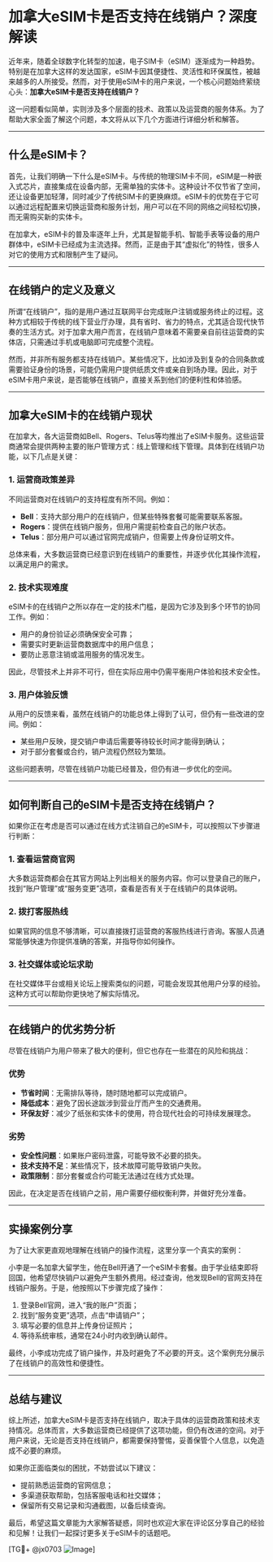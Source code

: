 # 加拿大eSIM卡是否支持在线销户？深度解读

近年来，随着全球数字化转型的加速，电子SIM卡（eSIM）逐渐成为一种趋势。特别是在加拿大这样的发达国家，eSIM卡因其便捷性、灵活性和环保属性，被越来越多的人所接受。然而，对于使用eSIM卡的用户来说，一个核心问题始终萦绕心头：**加拿大eSIM卡是否支持在线销户？**

这一问题看似简单，实则涉及多个层面的技术、政策以及运营商的服务体系。为了帮助大家全面了解这个问题，本文将从以下几个方面进行详细分析和解答。

---

## 什么是eSIM卡？

首先，让我们明确一下什么是eSIM卡。与传统的物理SIM卡不同，eSIM是一种嵌入式芯片，直接集成在设备内部，无需单独的实体卡。这种设计不仅节省了空间，还让设备更加轻薄，同时减少了传统SIM卡的更换麻烦。eSIM卡的优势在于它可以通过远程配置来切换运营商和服务计划，用户可以在不同的网络之间轻松切换，而无需购买新的实体卡。

在加拿大，eSIM卡的普及率逐年上升，尤其是智能手机、智能手表等设备的用户群体中，eSIM卡已经成为主流选择。然而，正是由于其“虚拟化”的特性，很多人对它的使用方式和限制产生了疑问。

---

## 在线销户的定义及意义

所谓“在线销户”，指的是用户通过互联网平台完成账户注销或服务终止的过程。这种方式相较于传统的线下营业厅办理，具有省时、省力的特点，尤其适合现代快节奏的生活方式。对于加拿大用户而言，在线销户意味着不需要亲自前往运营商的实体店，只需通过手机或电脑即可完成整个流程。

然而，并非所有服务都支持在线销户。某些情况下，比如涉及到复杂的合同条款或需要验证身份的场景，可能仍需用户提供纸质文件或亲自到场办理。因此，对于eSIM卡用户来说，是否能够在线销户，直接关系到他们的便利性和体验感。

---

## 加拿大eSIM卡的在线销户现状

在加拿大，各大运营商如Bell、Rogers、Telus等均推出了eSIM卡服务。这些运营商通常会提供两种主要的账户管理方式：线上管理和线下管理。具体到在线销户功能，以下几点是关键：

### 1. **运营商政策差异**
   不同运营商对在线销户的支持程度有所不同。例如：
   - **Bell**：支持大部分用户的在线销户，但某些特殊套餐可能需要联系客服。
   - **Rogers**：提供在线销户服务，但用户需提前检查自己的账户状态。
   - **Telus**：部分用户可以通过官网完成销户，但需要上传身份证明文件。

   总体来看，大多数运营商已经意识到在线销户的重要性，并逐步优化其操作流程，以满足用户的需求。

### 2. **技术实现难度**
   eSIM卡的在线销户之所以存在一定的技术门槛，是因为它涉及到多个环节的协同工作。例如：
   - 用户的身份验证必须确保安全可靠；
   - 需要实时更新运营商数据库中的用户信息；
   - 要防止恶意注销或滥用服务的情况发生。

   因此，尽管技术上并非不可行，但在实际应用中仍需平衡用户体验和技术安全性。

### 3. **用户体验反馈**
   从用户的反馈来看，虽然在线销户的功能总体上得到了认可，但仍有一些改进的空间。例如：
   - 某些用户反映，提交销户申请后需要等待较长时间才能得到确认；
   - 对于部分套餐或合约，销户流程仍然较为繁琐。

   这些问题表明，尽管在线销户功能已经普及，但仍有进一步优化的空间。

---

## 如何判断自己的eSIM卡是否支持在线销户？

如果你正在考虑是否可以通过在线方式注销自己的eSIM卡，可以按照以下步骤进行判断：

### 1. **查看运营商官网**
   大多数运营商都会在其官方网站上列出相关的服务内容。你可以登录自己的账户，找到“账户管理”或“服务变更”选项，查看是否有关于在线销户的具体说明。

### 2. **拨打客服热线**
   如果官网的信息不够清晰，可以直接拨打运营商的客服热线进行咨询。客服人员通常能够快速为你提供准确的答案，并指导你如何操作。

### 3. **社交媒体或论坛求助**
   在社交媒体平台或相关论坛上搜索类似的问题，可能会发现其他用户分享的经验。这种方式可以帮助你更快地了解实际情况。

---

## 在线销户的优劣势分析

尽管在线销户为用户带来了极大的便利，但它也存在一些潜在的风险和挑战：

### 优势
- **节省时间**：无需排队等待，随时随地都可以完成销户。
- **降低成本**：避免了因长途跋涉到营业厅而产生的交通费用。
- **环保友好**：减少了纸张和实体卡的使用，符合现代社会的可持续发展理念。

### 劣势
- **安全性问题**：如果账户密码泄露，可能导致不必要的损失。
- **技术支持不足**：某些情况下，技术故障可能导致销户失败。
- **政策限制**：部分套餐或合约可能无法通过在线方式处理。

因此，在决定是否在线销户之前，用户需要仔细权衡利弊，并做好充分准备。

---

## 实操案例分享

为了让大家更直观地理解在线销户的操作流程，这里分享一个真实的案例：

小李是一名加拿大留学生，他在Bell开通了一个eSIM卡套餐。由于学业结束即将回国，他希望尽快销户以避免产生额外费用。经过查询，他发现Bell的官网支持在线销户服务。于是，他按照以下步骤完成了操作：
1. 登录Bell官网，进入“我的账户”页面；
2. 找到“服务变更”选项，点击“申请销户”；
3. 填写必要的信息并上传身份证照片；
4. 等待系统审核，通常在24小时内收到确认邮件。

最终，小李成功完成了销户操作，并及时避免了不必要的开支。这个案例充分展示了在线销户的高效性和便捷性。

---

## 总结与建议

综上所述，加拿大eSIM卡是否支持在线销户，取决于具体的运营商政策和技术支持情况。总体而言，大多数运营商已经提供了这项功能，但仍有改进的空间。对于用户来说，无论是否支持在线销户，都需要保持警惕，妥善保管个人信息，以免造成不必要的麻烦。

如果你正面临类似的困扰，不妨尝试以下建议：
- 提前熟悉运营商的官网信息；
- 多渠道获取帮助，包括客服电话和社交媒体；
- 保留所有交易记录和沟通截图，以备后续查询。

最后，希望这篇文章能为大家解答疑惑，同时也欢迎大家在评论区分享自己的经验和见解！让我们一起探讨更多关于eSIM卡的话题吧。

[TG💪+ @jx0703 ![Image](https://github.com/user-attachments/assets/dbca1d08-cadb-493c-b0ec-ad6f7a83f270)]